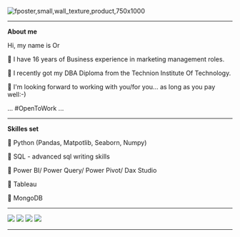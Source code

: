 ![fposter,small,wall_texture,product,750x1000](https://user-images.githubusercontent.com/90611050/133067401-7e90231b-7e1e-40cb-8848-45625da61f9b.jpg)

***

**About me**

Hi, my name is Or

🖤 I have 16 years of Business experience in marketing management roles.

🖤 I recently got my DBA Diploma from the Technion Institute Of Technology.

🖤 I'm looking forward to working with you/for you... as long as you pay well:-) 

...
#OpenToWork
...
***
**Skilles set**

🖤 Python (Pandas, Matpotlib, Seaborn, Numpy)

🖤 SQL - advanced sql writing skills

🖤 Power BI/ Power Query/ Power Pivot/ Dax Studio

🖤 Tableau

🖤 MongoDB

***
<a href="mailto:or.shukrun@gmail.com?"><img src="https://img.shields.io/badge/gmail-%23DD0031.svg?&style=for-the-badge&logo=gmail&logoColor=white"/></a>
<a href="https://www.linkedin.com/in/or-shukrun-56324970/" ><img src="https://img.shields.io/badge/linkedin-%230077B5.svg?style=for-the-badge&logo=linkedin&logoColor=white"/></a>
<a href="https://www.facebook.com/profile.php?id=100008225985789/" ><img src="https://img.shields.io/badge/Facebook-%231877F2.svg?style=for-the-badge&logo=Facebook&logoColor=white"/></a>
<a href="https://www.instagram.com/iamshuki/" ><img src="https://img.shields.io/badge/Instagram-%23E4405F.svg?style=for-the-badge&logo=Instagram&logoColor=white"/></a>
***
